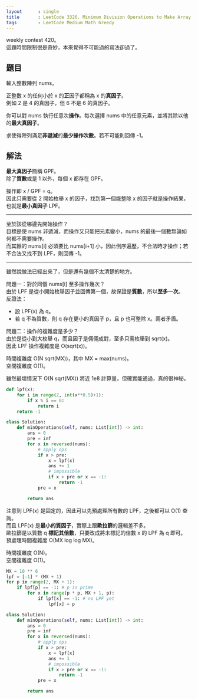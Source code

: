 ```yaml
---
layout      : single
title       : LeetCode 3326. Minimum Division Operations to Make Array Non Decreasing
tags        : LeetCode Medium Math Greedy
---
```

weekly contest 420。  
這題時間限制很是奇妙，本來覺得不可能過的寫法卻過了。  

## 題目

輸入整數陣列 nums。  

正整數 x 的任何小於 x 的**正**因子都稱為 x 的**真因子**。  
例如 2 是 4 的真因子，但 6 不是 6 的真因子。  

你可以對 nums 執行任意次**操作**。每次選擇 nums 中的任意元素，並將其除以他的**最大真因子**。  

求使得陣列滿足**非遞減**的**最少操作次數**。若不可能則回傳 -1。  

## 解法

**最大真因子**簡稱 GPF。  
除了**質數**或是 1 以外，每個 x 都存在 GPF。  

操作即 x / GPF = q。  
因此只需要從 2 開始枚舉 x 的因子，找到第一個能整除 x 的因子就是操作結果，也就是**最小真因子** LPF。  

---

至於該從哪邊先開始操作？  
目標是使 nums 非遞減，而操作又只能把元素變小，nums 的最後一個數無論如何都不需要操作。  
而其餘的 nums[i] 必須要比 nums[i+1] 小，因此倒序遍歷，不合法時才操作；若不合法又找不到 LPF，則回傳 -1。  

---

雖然說做法已經出來了，但是還有幾個不太清楚的地方。  

問題一：對於同個 nums[i] 至多操作幾次？  
由於 LPF 是從小開始枚舉因子並回傳第一個，故保證是**質數**，所以**至多一次**。  
反證法：  

- 設 LPF(x) 為 q。  
- 若 q 不為質數，則 q 存在更小的真因子 p，且 p 也可整除 x。兩者矛盾。  

問題二：操作的複雜度是多少？  
由於是從小到大枚舉 q，而且因子是倆倆成對，至多只需枚舉到 sqrt(x)。  
因此 LPF 操作複雜度是 O(sqrt(x))。  

時間複雜度 O(N sqrt(MX))，其中 MX = max(nums)。  
空間複雜度 O(1)。  

雖然最壞情況下 O(N sqrt(MX)) 將近 1e8 計算量，但確實能通過，真的很神秘。  

```python
def lpf(x):
    for i in range(2, int(x**0.5)+1):
        if x % i == 0:
            return i
    return -1

class Solution:
    def minOperations(self, nums: List[int]) -> int:
        ans = 0
        pre = inf
        for x in reversed(nums):
            # apply ops
            if x > pre:
                x = lpf(x)
                ans += 1
                # impossible
                if x > pre or x == -1:
                    return -1
            pre = x

        return ans
```

注意到 LPF(x) 是固定的，因此可以先預處理所有數的 LPF，之後都可以 O(1) 查詢。  
而且 LPF(x) 是**最小的質因子**，實際上跟**歐拉篩**的邏輯差不多。  
歐拉篩是以質數 q **標記其倍數**，只要改成將未標記的倍數 x 的 LPF 為 q 即可。  
預處理時間複雜度 O(MX log log MX)。  

時間複雜度 O(N)。  
空間複雜度 O(1)。  

```python
MX = 10 ** 6
lpf = [-1] * (MX + 1)
for p in range(2, MX + 1):
    if lpf[p] == -1: # p is prime
        for x in range(p * p, MX + 1, p):
            if lpf[x] == -1: # no LPF yet
                lpf[x] = p

class Solution:
    def minOperations(self, nums: List[int]) -> int:
        ans = 0
        pre = inf
        for x in reversed(nums):
            # apply ops
            if x > pre:
                x = lpf[x]
                ans += 1
                # impossible
                if x > pre or x == -1:
                    return -1
            pre = x

        return ans
```
